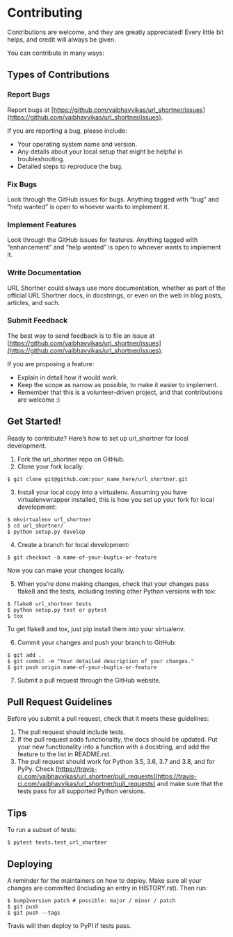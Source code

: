 # Contributing

Contributions are welcome, and they are greatly appreciated! Every little bit
helps, and credit will always be given.

You can contribute in many ways:

## Types of Contributions

### Report Bugs

Report bugs at [https://github.com/vaibhavvikas/url_shortner/issues](https://github.com/vaibhavvikas/url_shortner/issues).

If you are reporting a bug, please include:

* Your operating system name and version.
* Any details about your local setup that might be helpful in troubleshooting.
* Detailed steps to reproduce the bug.

### Fix Bugs

Look through the GitHub issues for bugs. Anything tagged with “bug” and “help
wanted” is open to whoever wants to implement it.

### Implement Features

Look through the GitHub issues for features. Anything tagged with “enhancement”
and “help wanted” is open to whoever wants to implement it.

### Write Documentation

URL Shortner could always use more documentation, whether as part of the
official URL Shortner docs, in docstrings, or even on the web in blog posts,
articles, and such.

### Submit Feedback

The best way to send feedback is to file an issue at [https://github.com/vaibhavvikas/url_shortner/issues](https://github.com/vaibhavvikas/url_shortner/issues).

If you are proposing a feature:

* Explain in detail how it would work.
* Keep the scope as narrow as possible, to make it easier to implement.
* Remember that this is a volunteer-driven project, and that contributions
are welcome :)

## Get Started!

Ready to contribute? Here’s how to set up url_shortner for local development.


1. Fork the url_shortner repo on GitHub.
2. Clone your fork locally:

```shell
$ git clone git@github.com:your_name_here/url_shortner.git
```

3. Install your local copy into a virtualenv. Assuming you have virtualenvwrapper installed, this is how you set up your fork for local development:

```shell
$ mkvirtualenv url_shortner
$ cd url_shortner/
$ python setup.py develop
```

4. Create a branch for local development:

```shell
$ git checkout -b name-of-your-bugfix-or-feature
```

Now you can make your changes locally.

5. When you’re done making changes, check that your changes pass flake8 and the
tests, including testing other Python versions with tox:

```shell
$ flake8 url_shortner tests
$ python setup.py test or pytest
$ tox
```

To get flake8 and tox, just pip install them into your virtualenv.

6. Commit your changes and push your branch to GitHub:

```shell
$ git add .
$ git commit -m "Your detailed description of your changes."
$ git push origin name-of-your-bugfix-or-feature
```

7. Submit a pull request through the GitHub website.

## Pull Request Guidelines

Before you submit a pull request, check that it meets these guidelines:

1. The pull request should include tests.
2. If the pull request adds functionality, the docs should be updated. Put
your new functionality into a function with a docstring, and add the
feature to the list in README.rst.
3. The pull request should work for Python 3.5, 3.6, 3.7 and 3.8, and for PyPy. Check
[https://travis-ci.com/vaibhavvikas/url_shortner/pull_requests](https://travis-ci.com/vaibhavvikas/url_shortner/pull_requests)
and make sure that the tests pass for all supported Python versions.

## Tips

To run a subset of tests:

```shell
$ pytest tests.test_url_shortner
```

## Deploying

A reminder for the maintainers on how to deploy.
Make sure all your changes are committed (including an entry in HISTORY.rst).
Then run:

```shell
$ bump2version patch # possible: major / minor / patch
$ git push
$ git push --tags
```

Travis will then deploy to PyPI if tests pass.
